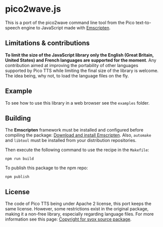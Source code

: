 # pico2wave.js

This is a port of the pico2wave command line tool from the Pico text-to-speech
engine to JavaScript made with [Emscripten].

## Limitations & contributions

__To limit the size of the JavaScript library only the English (Great Britain,
United States) and French languages are supported for the moment__. Any
contribution aimed at improving the portability of other languages supported by
Pico TTS while limiting the final size of the library is welcome. The idea
being, why not, to load the language files on the fly.

## Example

To see how to use this library in a web browser see the `examples` folder.

## Building

The __Emscripten__ framework must be installed and configured before compiling
the package: [Download and install Emscripten]. Also, `automake` and `libtool`
must be installed from your distribution repositories.

Then execute the following command to use the recipe in the `Makefile`:

    npm run build

To publish this package to the npm repo:

    npm publish

## License

The code of Pico TTS being under Apache 2 license, this port keeps the same
license. However, some restrictions exist in the original package, making it a
non-free library, especially regarding language files. For more information see
this page: [Copyright for svox source package].

[Emscripten]: https://kripken.github.io/emscripten-site/
[Download and install Emscripten]: https://kripken.github.io/emscripten-site/docs/getting_started/downloads.html
[Copyright for svox source package]: https://launchpad.net/ubuntu/bionic/+source/svox/+copyright
